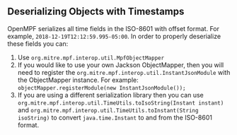 Deserializing Objects with Timestamps
-----------------
OpenMPF serializes all time fields in the ISO-8601 with offset format. For example, `2018-12-19T12:12:59.995-05:00`.
In order to properly deserialize these fields you can:
1. Use `org.mitre.mpf.interop.util.MpfObjectMapper`
2. If you would like to use your own Jackson ObjectMapper, then you will need to register the 
   `org.mitre.mpf.interop.util.InstantJsonModule` with the ObjectMapper instance. 
   For example: `objectMapper.registerModule(new InstantJsonModule());`
3. If you are using a different serialization library then you can use 
   `org.mitre.mpf.interop.util.TimeUtils.toIsoString(Instant instant)` and 
   `org.mitre.mpf.interop.util.TimeUtils.toInstant(String isoString)` to convert `java.time.Instant` to and from
   the ISO-8601 format.
